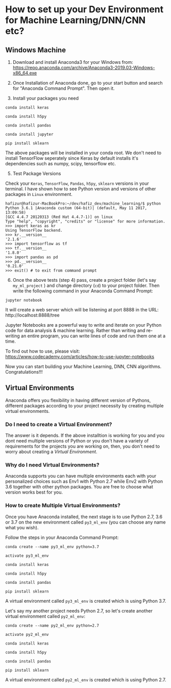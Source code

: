 
# How to set up your Dev Environment for Machine Learning/DNN/CNN etc?

## Windows Machine

1. Download and install Anaconda3 for your Windows from:
https://repo.anaconda.com/archive/Anaconda3-2019.03-Windows-x86_64.exe
2. Once Installation of Anaconda done, go to your start button and search for "Anaconda Command Prompt". Then open it.

3. Install your packages you need
```
conda install keras

conda install h5py 

conda install pandas

conda install jupyter

pip install sklearn
```
The above packages will be installed in your conda root. We don't need to install TensorFlow seperately since Keras by default installs it's dependencies such as numpy, scipy, tensorflow etc.

5. Test Package Versions

Check your `Keras`, `TensorFlow`, `Pandas`, `h5py`, `sklearn` versions in your terminal. I have shown how to see Python version and versions of other packages in `Linux` environment. 
```
hafizur@hafizur-MacBookPro:~/dev/hafiz_dev/machine_learning/$ python
Python 3.6.1 |Anaconda custom (64-bit)| (default, May 11 2017, 13:09:58)
[GCC 4.4.7 20120313 (Red Hat 4.4.7-1)] on linux
Type "help", "copyright", "credits" or "license" for more information.
>>> import keras as kr
Using TensorFlow backend.
>>> kr.__version__
'2.1.6'
>>> import tensorflow as tf
>>> tf.__version__
'1.8.0'
>>> import pandas as pd
>>> pd.__version__
'0.21.0'
>>> exit() # to exit from command prompt
```
6. Once the above tests (step 4) pass, create a project folder (let's say `my_ml_project` ) and change directory (`cd`) to your project folder. Then write the following command in your Anaconda Command Prompt:
```
jupyter notebook
```
It will create a web server which will be listening at port 8888 in the URL: http://localhost:8888/tree

Jupyter Notebooks are a powerful way to write and iterate on your Python code for data analysis & machine learning. Rather than writing and re-writing an entire program, you can write lines of code and run them one at a time. 

To find out how to use, please visit: https://www.codecademy.com/articles/how-to-use-jupyter-notebooks

Now you can start building your Machine Learning, DNN, CNN algorithms. Congratulations!!!

## Virtual Environments
Anaconda offers you flexibility in having different version of Pythons, different packages according to your project necessity by creating multiple virtual environments.

### Do I need to create a Virtual Environment?
The answer is it depends. If the above installtion is working for you and you dont need multiple versions of Python or you don't have a variety of requirements for the projects you are working on, then, you don't need to worry about creating a *Virtual Environment*. 

### Why do I need Virtual Environments?
Anaconda supports you can have multiple environments each with your personalized choices such as Env1 with Python 2.7 while Env2 with Python 3.6 together with other python packages. You are free to choose what version works best for you. 

### How to create Multiple Virtual Environments?

Once you have Anaconda installed, the next stage is to use Python 2.7, 3.6 or 3.7 on the new environment called `py3_ml_env` (you can choose any name what you wish).

Follow the steps in your Anaconda Command Prompt:
```
conda create --name py3_ml_env python=3.7

activate py3_ml_env

conda install keras

conda install h5py 

conda install pandas

pip install sklearn
```
A virtual environment called `py3_ml_env` is created which is using Python 3.7.

Let's say my another project needs Python 2.7, so let's create another virtual environment called `py2_ml_env`:
```
conda create --name py2_ml_env python=2.7

activate py2_ml_env

conda install keras

conda install h5py 

conda install pandas

pip install sklearn
```
A virtual environment called `py2_ml_env` is created which is using Python 2.7.
